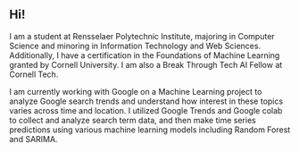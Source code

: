## Hi!

I am a student at Rensselaer Polytechnic Institute, majoring in Computer Science and minoring in Information Technology and Web Sciences. Additionally, I have a certification in the Foundations of Machine Learning granted by Cornell University. I am also a Break Through Tech AI Fellow at Cornell Tech. 

I am currently working with Google on a Machine Learning project to analyze Google search trends and understand how interest in these topics varies across time and location. I utilized Google Trends and Google colab to collect and analyze search term data, and then make time series predictions using various machine learning models including Random Forest and SARIMA. 

<!--
**caitlinyau0717/caitlinyau0717** is a ✨ _special_ ✨ repository because its `README.md` (this file) appears on your GitHub profile.

Here are some ideas to get you started:

- 🔭 I’m currently working on ...
- 🌱 I’m currently learning ...
- 👯 I’m looking to collaborate on ...
- 🤔 I’m looking for help with ...
- 💬 Ask me about ...
- 📫 How to reach me: ...
- 😄 Pronouns: ...
- ⚡ Fun fact: ...
-->
